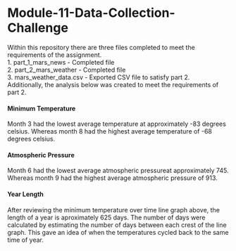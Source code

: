 # Module-11-Data-Collection-Challenge

Within this repository there are three files completed to meet the requirements of the assignment. <br>
    1. part_1_mars_news - Completed file <br>
    2. part_2_mars_weather - Completed file <br>
    3. mars_weather_data.csv - Exported CSV file to satisfy part 2. <br>
Additionally, the analysis below was created to meet the requirements of part 2.

#### Minimum Temperature

Month 3 had the lowest average temperature at approximately -83 degrees celsius. Whereas month 8 had the highest average temperature of -68 degrees celsius.

#### Atmospheric Pressure

Month 6 had the lowest average atmospheric pressureat approximately 745. Whereas month 9 had the highest average atmospheric pressure of 913.

#### Year Length

After reviewing the minimum temperature over time line graph above, the length of a year is aproximately 625 days. The number of days were calculated by estimating the number of days between each crest of the line graph. This gave an idea of when the temperatures cycled back to the same time of year.